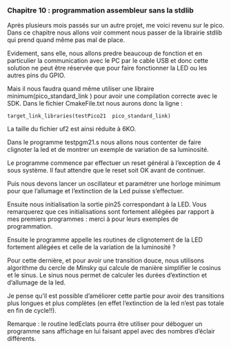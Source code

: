 ### Chapitre 10 : programmation assembleur sans la stdlib

Après plusieurs mois passés sur un autre projet, me voici revenu sur le pico. Dans ce chapitre nous allons voir comment nous passer de la librairie stdlib qui prend quand même pas mal de place.

Evidement, sans elle, nous allons predre beaucoup de fonction et en particulier la communication avec le PC par le cable USB et donc cette solution ne peut être réservée que pour faire fonctionner la LED ou les autres pins du GPIO.

Mais il nous faudra quand même utiliser une libraire minimum(pico_standard_link ) pour avoir une compilation correcte avec le SDK. Dans le fichier CmakeFile.txt nous aurons donc la ligne :
```
target_link_libraries(testPico21  pico_standard_link)
```
La taille du fichier uf2 est ainsi réduite à 6KO.

Dans le programme testpgm21.s nous allons nous contenter de faire clignoter la led et de montrer un exemple de variation de sa luminosité. 

Le programme commence par effectuer un reset général à l’exception de 4 sous système. Il faut attendre que le reset soit OK avant de continuer. 

Puis nous devons lancer un oscillateur et paramétrer une horloge minimum pour que l’allumage et l’extinction de la Led puisse s’effectuer.

Ensuite nous initialisation la sortie pin25 correspondant à la LED. Vous remarquerez que ces initialisations sont fortement allégées par rapport à mes premiers programmes : merci à  pour leurs exemples de programmation.

Ensuite le programme appelle les routines de clignotement de la LED fortement allégées et celle de la variation de la luminosité ?

Pour cette dernière, et pour avoir une transition douce, nous utilisons algorithme du cercle de Minsky qui calcule de manière simplifier le cosinus et le sinus.
Le sinus nous permet de calculer les durées d’extinction et d’allumage de la led.

Je pense qu’il est possible d’améliorer cette partie pour avoir des transitions plus longues et plus complètes (en effet l’extinction de la led n’est pas totale en fin de cycle!!).

Remarque : le routine ledEclats pourra être utiliser pour déboguer un programme sans affichage en lui faisant appel avec des nombres d’éclair différents.

